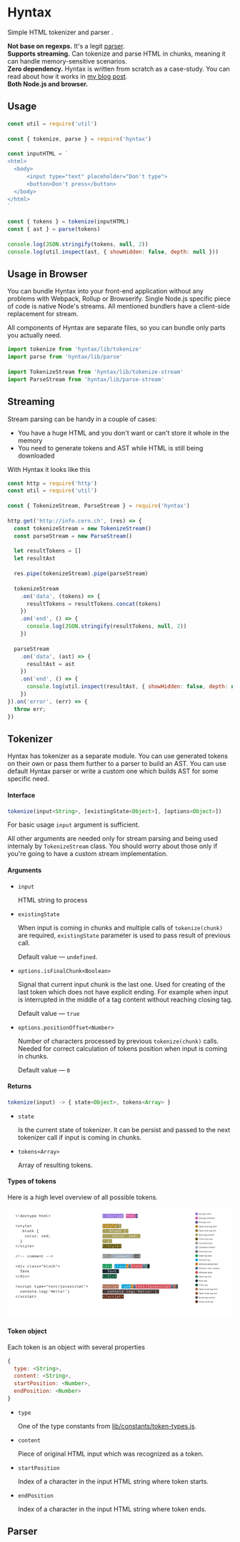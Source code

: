 # Hyntax

Simple HTML tokenizer and parser .

__Not base on regexps.__ It's a legit [parser](https://en.wikipedia.org/wiki/Parsing).  
__Supports streaming.__ Can tokenize and parse HTML in chunks, meaning it can handle memory-sensitive scenarios.  
__Zero dependency.__ Hyntax is written from scratch as a case-study. You can read about how it works in [my blog post](https://nikgarmash.com).  
__Both Node.js and browser.__


## Usage

```javascript
const util = require('util')

const { tokenize, parse } = require('hyntax')

const inputHTML = `
<html>
  <body>
      <input type="text" placeholder="Don't type"> 
      <button>Don't press</button>
  </body>
</html>
`

const { tokens } = tokenize(inputHTML)
const { ast } = parse(tokens)

console.log(JSON.stringify(tokens, null, 2))
console.log(util.inspect(ast, { showHidden: false, depth: null }))
```



## Usage in Browser

You can bundle Hyntax into your front-end application without any problems with Webpack, Rollup or Browserify. Single Node.js specific piece of code is native Node's streams. All mentioned bundlers have a client-side replacement for stream.

All components of Hyntax are separate files, so you can bundle only parts you actually need.

```javascript
import tokenize from 'hyntax/lib/tokenize'
import parse from 'hyntax/lib/parse'

import TokenizeStream from 'hyntax/lib/tokenize-stream'
import ParseStream from 'hyntax/lib/parse-stream'
```



## Streaming

Stream parsing can be handy in a couple of cases:

* You have a huge HTML and you don't want or can't store it whole in the memory
* You need to generate tokens and AST while HTML is still being downloaded

With Hyntax it looks like this

```javascript
const http = require('http')
const util = require('util')

const { TokenizeStream, ParseStream } = require('hyntax')

http.get('http://info.cern.ch', (res) => {
  const tokenizeStream = new TokenizeStream()
  const parseStream = new ParseStream()

  let resultTokens = []
  let resultAst

  res.pipe(tokenizeStream).pipe(parseStream)

  tokenizeStream
    .on('data', (tokens) => {
      resultTokens = resultTokens.concat(tokens)
    })
    .on('end', () => {
      console.log(JSON.stringify(resultTokens, null, 2))
    })

  parseStream
    .on('data', (ast) => {
      resultAst = ast
    })
    .on('end', () => {
      console.log(util.inspect(resultAst, { showHidden: false, depth: null }))
    })
}).on('error', (err) => {
  throw err;
})
```

## Tokenizer

Hyntax has tokenizer as a separate module. You can use generated tokens on their own or pass them further to a parser to build an AST. You can use default Hyntax parser or write a custom one which builds AST for some specific need.

#### Interface

```javascript
tokenize(input<String>, [existingState<Object>], [options<Object>])
```

For basic usage ```input``` argument is sufficient. 

All other arguments are needed only for stream parsing and being used internaly by ```TokenizeStream```  class. You should worry about those only if you're going to have a custom stream implementation.

#### Arguments

* ```input```

  HTML string to process


* ```existingState```

  When input is coming in chunks and multiple calls of ```tokenize(chunk)``` are required, ```existingState``` parameter is used to pass result of previous call.

  Default value — ```undefined```.

* ```options.isFinalChunk<Boolean>```

  Signal that current input chunk is the last one. Used for creating of the last token which does not have explicit ending. For example when input is interrupted in the middle of a tag content without reaching closing tag.

  Default value — ```true```  

* ```options.positionOffset<Number>```

  Number of characters processed by previous ```tokenize(chunk)``` calls. 
  Needed for correct calculation of tokens position when input is coming in 
  chunks.

  Default value — ```0```  

#### Returns

```javascript
tokenize(input) -> { state<Object>, tokens<Array> }
```

* ```state```

  Is the current state of tokenizer. It can be persist and passed to the next tokenizer call if input is coming in chunks.

* ```tokens<Array>```

  Array of resulting tokens.

#### Types of tokens

Here is a high level overview of all possible tokens.

![Overview of all possible tokens](./tokens-list.png)

#### Token object

Each token is an object with several properties

```javascript
{
  type: <String>,
  content: <String>,
  startPosition: <Number>,
  endPosition: <Number>
}
```

* ```type```

  One of the type constants from [lib/constants/token-types.js](https://github.com/).

* ```content```

  Piece of original HTML input which was recognized as a token.

* ```startPosition```

  Index of a character in the input HTML string where token starts.

* ```endPosition```

  Index of a character in the input HTML string where token ends.



## Parser


